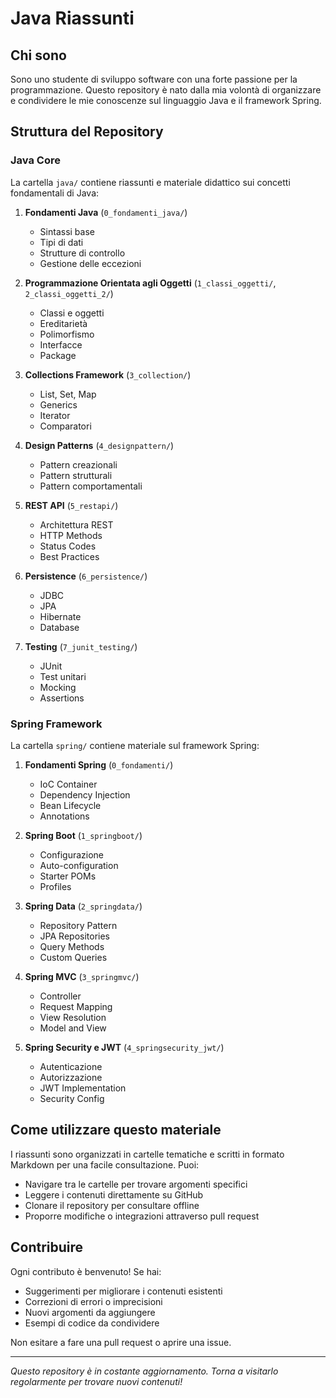 # Java Riassunti

## Chi sono
Sono uno studente di sviluppo software con una forte passione per la programmazione. Questo repository è nato dalla mia volontà di organizzare e condividere le mie conoscenze sul linguaggio Java e il framework Spring.

## Struttura del Repository

### Java Core
La cartella `java/` contiene riassunti e materiale didattico sui concetti fondamentali di Java:

1. **Fondamenti Java** (`0_fondamenti_java/`)
   - Sintassi base
   - Tipi di dati
   - Strutture di controllo
   - Gestione delle eccezioni

2. **Programmazione Orientata agli Oggetti** (`1_classi_oggetti/`, `2_classi_oggetti_2/`)
   - Classi e oggetti
   - Ereditarietà
   - Polimorfismo
   - Interfacce
   - Package

3. **Collections Framework** (`3_collection/`)
   - List, Set, Map
   - Generics
   - Iterator
   - Comparatori

4. **Design Patterns** (`4_designpattern/`)
   - Pattern creazionali
   - Pattern strutturali
   - Pattern comportamentali

5. **REST API** (`5_restapi/`)
   - Architettura REST
   - HTTP Methods
   - Status Codes
   - Best Practices

6. **Persistence** (`6_persistence/`)
   - JDBC
   - JPA
   - Hibernate
   - Database

7. **Testing** (`7_junit_testing/`)
   - JUnit
   - Test unitari
   - Mocking
   - Assertions

### Spring Framework
La cartella `spring/` contiene materiale sul framework Spring:

1. **Fondamenti Spring** (`0_fondamenti/`)
   - IoC Container
   - Dependency Injection
   - Bean Lifecycle
   - Annotations

2. **Spring Boot** (`1_springboot/`)
   - Configurazione
   - Auto-configuration
   - Starter POMs
   - Profiles

3. **Spring Data** (`2_springdata/`)
   - Repository Pattern
   - JPA Repositories
   - Query Methods
   - Custom Queries

4. **Spring MVC** (`3_springmvc/`)
   - Controller
   - Request Mapping
   - View Resolution
   - Model and View

5. **Spring Security e JWT** (`4_springsecurity_jwt/`)
   - Autenticazione
   - Autorizzazione
   - JWT Implementation
   - Security Config

## Come utilizzare questo materiale
I riassunti sono organizzati in cartelle tematiche e scritti in formato Markdown per una facile consultazione. Puoi:
- Navigare tra le cartelle per trovare argomenti specifici
- Leggere i contenuti direttamente su GitHub
- Clonare il repository per consultare offline
- Proporre modifiche o integrazioni attraverso pull request

## Contribuire
Ogni contributo è benvenuto! Se hai:
- Suggerimenti per migliorare i contenuti esistenti
- Correzioni di errori o imprecisioni
- Nuovi argomenti da aggiungere
- Esempi di codice da condividere

Non esitare a fare una pull request o aprire una issue.

---

*Questo repository è in costante aggiornamento. Torna a visitarlo regolarmente per trovare nuovi contenuti!*
